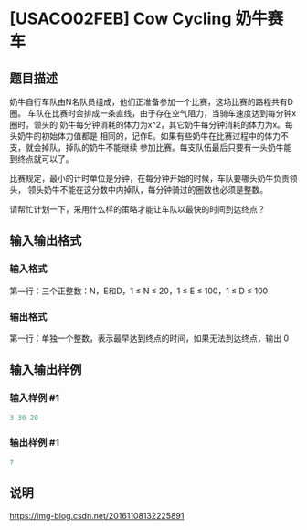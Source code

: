 # [USACO02FEB] Cow Cycling 奶牛赛车

## 题目描述

奶牛自行车队由N名队员组成，他们正准备参加一个比赛，这场比赛的路程共有D圈。 车队在比赛时会排成一条直线，由于存在空气阻力，当骑车速度达到每分钟x圈时，领头的 奶牛每分钟消耗的体力为x^2，其它奶牛每分钟消耗的体力为x。每头奶牛的初始体力值都是 相同的，记作E。如果有些奶牛在比赛过程中的体力不支，就会掉队，掉队的奶牛不能继续 参加比赛。每支队伍最后只要有一头奶牛能到终点就可以了。

比赛规定，最小的计时单位是分钟，在每分钟开始的时候，车队要哪头奶牛负责领头， 领头奶牛不能在这分数中内掉队，每分钟骑过的圈数也必须是整数。

请帮忙计划一下，采用什么样的策略才能让车队以最快的时间到达终点？

## 输入输出格式

### 输入格式

第一行：三个正整数：N，E和D，1 ≤ N ≤ 20，1 ≤ E ≤ 100，1 ≤ D ≤ 100

### 输出格式

第一行：单独一个整数，表示最早达到终点的时间，如果无法到达终点，输出 0

## 输入输出样例

### 输入样例 #1

```cpp
3 30 20
```


### 输出样例 #1

```cpp
7
```


## 说明

https://img-blog.csdn.net/20161108132225891

